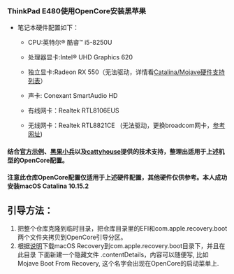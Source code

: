 ### ThinkPad E480使用OpenCore安装黑苹果
* 笔记本硬件配置如下：
    * CPU:英特尔® 酷睿™ i5-8250U
     
    * 处理器显卡:Intel® UHD Graphics 620
     
    * 独立显卡:Radeon RX 550（无法驱动，详情看[Catalina/Mojave硬件支持列表](https://blog.daliansky.net/Mojave-Hardware-Support-List.html)）
     
    * 声卡: Conexant SmartAudio HD
     
    * 有线网卡：Realtek RTL8106EUS
     
    * 无线网卡：Realtek RTL8821CE   (无法驱动，更换broadcom网卡，[参考网址](https://www.tonymacx86.com/threads/broadcom-wifi-bluetooth-guide.242423/#post-1664577))
     
#### 结合[官方示例](https://github.com/acidanthera/OpenCorePkg/tree/master/Docs)、[黑果小兵](https://blog.daliansky.net/)以及[cattyhouse](https://github.com/cattyhouse/oc-guide)提供的技术支持，整理出适用于上述机型的OpenCore配置。
#### 注意此仓库OpenCore配置仅适用于上述硬件配置，其他硬件仅供参考。本人成功安装macOS Catalina 10.15.2

## 引导方法：
1. 把整个仓库克隆到临时目录，把仓库目录里的EFI和com.apple.recovery.boot两个文件夹拷贝到OpenCore引导分区。
2. 根据[说明](com.apple.recovery.boot)下载macOS Recovery到com.apple.recovery.boot目录下，并且在此目录
下面新建一个隐藏文件 .contentDetails，内容可以随便写, 比如 Mojave Boot From Recovery, 这个名字会出现在OpenCore的启动菜单上.
